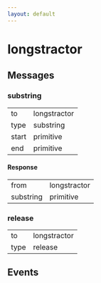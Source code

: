 ```yaml
---
layout: default
---
```


# longstractor #

## Messages ##

### substring ###

<table>

<tr>
<td>to</td>
<td>longstractor</td>
</tr>

<tr>
<td>type</td>
<td>substring</td>
</tr>

<tr>
<td>start</td>
<td>primitive</td>
</tr>

<tr>
<td>end</td>
<td>primitive</td>
</tr>

</table>

#### Response ####

<table>

<tr>
<td>from</td>
<td>longstractor</td>
</tr>

<tr>
<td>substring</td>
<td>primitive</td>
</tr>

</table>

### release ###

<table>

<tr>
<td>to</td>
<td>longstractor</td>
</tr>

<tr>
<td>type</td>
<td>release</td>
</tr>

</table>

## Events ##

